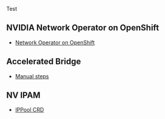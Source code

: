 Test
## NVIDIA Network Operator on OpenShift

- [Network Operator on OpenShift](./openshift/network-operator-openshift.md)

## Accelerated Bridge

- [Manual steps](./accelerated-bridge/manual.md)

## NV IPAM

- [IPPool CRD](./nv-ipam/demo-ippool.md)
